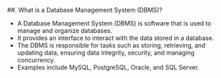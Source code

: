 ##. What is a Database Management System (DBMS)?
+ A Database Management System (DBMS) is software that is used to manage and organize databases.
+  It provides an interface to interact with the data stored in a database.
+  The DBMS is responsible for tasks such as storing, retrieving, and updating data, ensuring data integrity, security, and managing concurrency.
+  Examples include MySQL, PostgreSQL, Oracle, and SQL Server.
